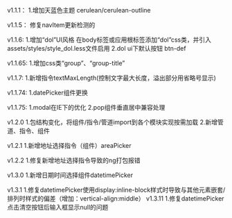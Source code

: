 ﻿v1.1.1：
1.增加天蓝色主题 cerulean/cerulean-outline

v1.1.5：
修复navItem更新检测的

v1.1.6:
1.增加“dol”UI风格  在body标签或应用根标签添加“dol”css类，并引入assets/styles/style_dol.less文件启用
2.dol ui下默认按钮 btn-def

v1.1.65:
1.增加css类“group”、“group-title”


v1.1.7:
1.新增指令textMaxLength(控制文字最大长度，溢出部分用省略号显示)

v1.1.74:
1.datePicker组件更换

v1.1.75:
1.modal在IE下的优化
2.pop组件垂直居中兼容处理

v1.2.0
1.包结构变化，将组件/指令/管道import到各个模块实现按需加载
2.新增管道、指令、组件

v1.2.1
1.新增地址选择指令（组件）areaPicker

v1.2.2
1.修复新增地址选择指令导致的ng打包报错

v1.3.0
1.新增日期时间选择组件datetimePicker

v1.3.1
1.修复datetimePicker使用display:inline-block样式时导致与其他元素嵌套/排列时样式的偏差（增加：vertical-align:middle）
v1.3.11
1.修复datetimePicker点击清空按钮后输入框显示null的问题
